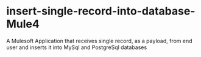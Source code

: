 # insert-single-record-into-database-Mule4
A Mulesoft Application that receives single record, as a payload, from end user and inserts it into MySql and PostgreSql databases
